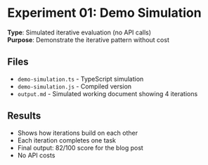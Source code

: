 # Experiment 01: Demo Simulation

**Type**: Simulated iterative evaluation (no API calls)  
**Purpose**: Demonstrate the iterative pattern without cost

## Files
- `demo-simulation.ts` - TypeScript simulation
- `demo-simulation.js` - Compiled version
- `output.md` - Simulated working document showing 4 iterations

## Results
- Shows how iterations build on each other
- Each iteration completes one task
- Final output: 82/100 score for the blog post
- No API costs